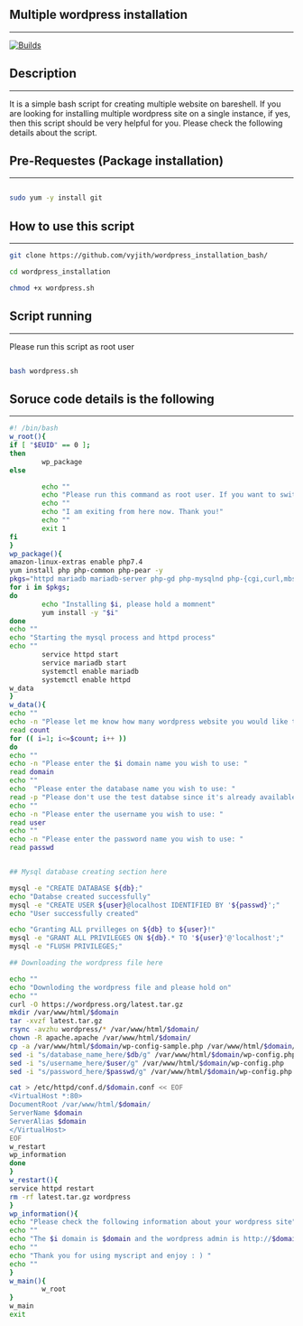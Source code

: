 ## Multiple wordpress installation
-------------------------------------------------- 
[![Builds](https://travis-ci.org/joemccann/dillinger.svg?branch=master)](https://travis-ci.org/joemccann/dillinger)


## Description
-------------------------------------------------- 

It is a simple bash script for creating multiple website on bareshell. If you are looking for installing multiple wordpress site on a single instance, if yes, then this script should be very helpful for you. Please check the following details about the script.

## Pre-Requestes (Package installation) 
-------------------------------------------------- 

```sh

sudo yum -y install git 

```
## How to use this script
-------------------------------------------------- 
```sh
git clone https://github.com/vyjith/wordpress_installation_bash/

cd wordpress_installation

chmod +x wordpress.sh
```

## Script running
-------------------------------------------------- 

Please run this script as root user

```sh

bash wordpress.sh

```

## Soruce code details is the following
-------------------------------------------------- 

```sh
#! /bin/bash
w_root(){
if [ "$EUID" == 0 ];
then
        wp_package
else

        echo ""
        echo "Please run this command as root user. If you want to switch the root user, if yes, please enter sudo su - on the terminal"
        echo ""
        echo "I am exiting from here now. Thank you!"
        echo ""
        exit 1
fi
}
wp_package(){
amazon-linux-extras enable php7.4
yum install php php-common php-pear -y
pkgs="httpd mariadb mariadb-server php-gd php-mysqlnd php-{cgi,curl,mbstring,gd,mysqlnd,gettext,json,xml,fpm,intl,zip}"
for i in $pkgs;
do
        echo "Installing $i, please hold a momnent"
        yum install -y "$i"
done
echo ""
echo "Starting the mysql process and httpd process"
echo ""
        service httpd start
        service mariadb start
        systemctl enable mariadb
        systemctl enable httpd
w_data
}
w_data(){
echo ""
echo -n "Please let me know how many wordpress website you would like to host: "
read count
for (( i=1; i<=$count; i++ ))
do
echo ""
echo -n "Please enter the $i domain name you wish to use: "
read domain
echo ""
echo  "Please enter the database name you wish to use: "
read -p "Please don't use the test databse since it's already available on the server: " db
echo ""
echo -n "Please enter the username you wish to use: "
read user
echo ""
echo -n "Please enter the password name you wish to use: "
read passwd


## Mysql database creating section here

mysql -e "CREATE DATABASE ${db};"
echo "Databse created successfully"
mysql -e "CREATE USER ${user}@localhost IDENTIFIED BY '${passwd}';"
echo "User successfully created"

echo "Granting ALL prvilleges on ${db} to ${user}!"
mysql -e "GRANT ALL PRIVILEGES ON ${db}.* TO '${user}'@'localhost';"
mysql -e "FLUSH PRIVILEGES;"

## Downloading the wordpress file here

echo ""
echo "Downloding the wordpress file and please hold on"
echo ""
curl -O https://wordpress.org/latest.tar.gz
mkdir /var/www/html/$domain
tar -xvzf latest.tar.gz
rsync -avzhu wordpress/* /var/www/html/$domain/
chown -R apache.apache /var/www/html/$domain/
cp -a /var/www/html/$domain/wp-config-sample.php /var/www/html/$domain/wp-config.php
sed -i "s/database_name_here/$db/g" /var/www/html/$domain/wp-config.php
sed -i "s/username_here/$user/g" /var/www/html/$domain/wp-config.php
sed -i "s/password_here/$passwd/g" /var/www/html/$domain/wp-config.php

cat > /etc/httpd/conf.d/$domain.conf << EOF
<VirtualHost *:80>
DocumentRoot /var/www/html/$domain/
ServerName $domain
ServerAlias $domain
</VirtualHost>
EOF
w_restart
wp_information
done
}
w_restart(){
service httpd restart
rm -rf latest.tar.gz wordpress
}
wp_information(){
echo "Please check the following information about your wordpress site"
echo ""
echo "The $i domain is $domain and the wordpress admin is http://$domain/wp-admin"
echo ""
echo "Thank you for using myscript and enjoy : ) "
echo ""
}
w_main(){
        w_root
}
w_main
exit
```
